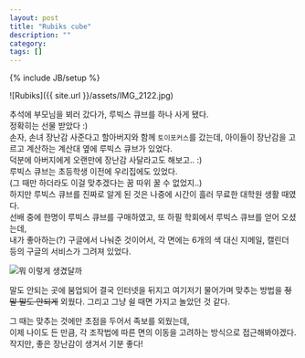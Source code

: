 ```yaml
---
layout: post
title: "Rubiks cube"
description: ""
category:
tags: []
---
```

{% include JB/setup %}

![Rubiks]({{ site.url }}/assets/IMG_2122.jpg)  

추석에 부모님을 뵈러 갔다가, 루빅스 큐브를 하나 사게 됐다.  
정확히는 선물 받았다 :)  
손자, 손녀 장난감 사준다고 할아버지와 함께 `토이포커스`를 갔는데, 아이들이 장난감을 고르고 계산하는 계산대 옆에 루빅스 큐브가 있었다.  
덕분에 아버지에게 오랜만에 장난감 사달라고도 해보고.. :)  
루빅스 큐브는 초등학생 이전에 우리집에도 있었다.  
(그 때만 하더라도 이걸 맞추겠다는 꿈 따위 꿀 수 없었지..)  
하지만 루빅스 큐브를 진짜로 알게 된 것은 나중에 시간이 흘러
무료한 대학원 생활 때였다.  
선배 중에 한명이 루빅스 큐브를 구매하였고, 또 하필 학회에서 루빅스 큐브를 얻어 오셨는데,  
내가 좋아하는(?) 구글에서 나눠준 것이어서,
각 면에는 6개의 색 대신 지메일, 캘린더 등의 구글의 서비스가 그려져 있었다.

![뭐 이렇게 생겼달까](http://www.geeky-gadgets.com/wp-content/uploads/2010/02/google-rubiks-cube_1.jpg)

말도 안되는 곳에 붐업되어 결국 인터넷을 뒤지고 여기저기 물어가며
맞추는 방법을 ~~정말 말도 안되게~~ 외웠다. 그리고 그냥 쉴 때면
가지고 놀았던 것 같다.

그 때는 맞추는 것에만 초점을 두어서 족보를 외웠는데,  
이제 나이도 든 만큼, 각 조작법에 따른 면의 이동을 고려하는 방식으로 접근해봐야겠다.  
작지만, 좋은 장난감이 생겨서 기분 좋다!  
